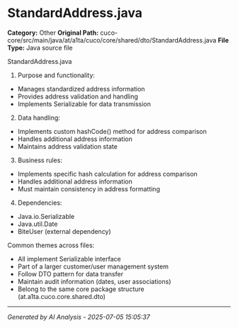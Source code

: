 # StandardAddress.java

**Category:** Other
**Original Path:** cuco-core/src/main/java/at/a1ta/cuco/core/shared/dto/StandardAddress.java
**File Type:** Java source file

StandardAddress.java
1. Purpose and functionality:
- Manages standardized address information
- Provides address validation and handling
- Implements Serializable for data transmission

2. Data handling:
- Implements custom hashCode() method for address comparison
- Handles additional address information
- Maintains address validation state

3. Business rules:
- Implements specific hash calculation for address comparison
- Handles additional address information
- Must maintain consistency in address formatting

4. Dependencies:
- Java.io.Serializable
- Java.util.Date
- BiteUser (external dependency)

Common themes across files:
- All implement Serializable interface
- Part of a larger customer/user management system
- Follow DTO pattern for data transfer
- Maintain audit information (dates, user associations)
- Belong to the same core package structure (at.a1ta.cuco.core.shared.dto)

---
*Generated by AI Analysis - 2025-07-05 15:05:37*
